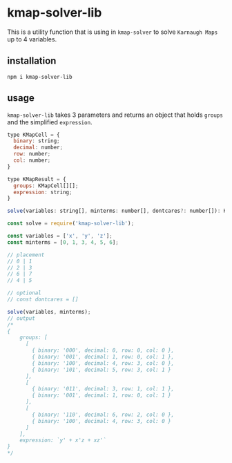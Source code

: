 # kmap-solver-lib

This is a utility function that is using in `kmap-solver` to solve `Karnaugh Maps` up to 4 variables.



## installation

```
npm i kmap-solver-lib
```



## usage

`kmap-solver-lib` takes 3 parameters and returns an object that holds `groups` and the simplified `expression`. 

```javascript
type KMapCell = {
  binary: string;
  decimal: number;
  row: number;
  col: number;
}

type KMapResult = {
  groups: KMapCell[][];
  expression: string;
}

solve(variables: string[], minterms: number[], dontcares?: number[]): KMapResult;
```

```javascript
const solve = require('kmap-solver-lib');

const variables = ['x', 'y', 'z'];
const minterms = [0, 1, 3, 4, 5, 6];

// placement
// 0 | 1
// 2 | 3
// 6 | 7
// 4 | 5

// optional
// const dontcares = []

solve(variables, minterms);
// output
/*
{
    groups: [
      [
        { binary: '000', decimal: 0, row: 0, col: 0 },
        { binary: '001', decimal: 1, row: 0, col: 1 },
        { binary: '100', decimal: 4, row: 3, col: 0 },
        { binary: '101', decimal: 5, row: 3, col: 1 }
      ],
      [
        { binary: '011', decimal: 3, row: 1, col: 1 },
        { binary: '001', decimal: 1, row: 0, col: 1 }
      ],
      [
        { binary: '110', decimal: 6, row: 2, col: 0 },
        { binary: '100', decimal: 4, row: 3, col: 0 }
      ]
    ],
    expression: `y' + x'z + xz'`
}
*/
```
